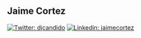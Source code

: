 <h2> Jaime Cortez</h2>

[![Twitter: djcandido](https://img.shields.io/twitter/follow/djcandido?style=social)](https://twitter.com/djcandido)
[![Linkedin: jaimecortez](https://img.shields.io/badge/-jaimecortez-blue?style=flat-square&logo=Linkedin&logoColor=white&link=https://www.linkedin.com/in/jaimecortez/)](https://www.linkedin.com/in/jaimecortez/)
